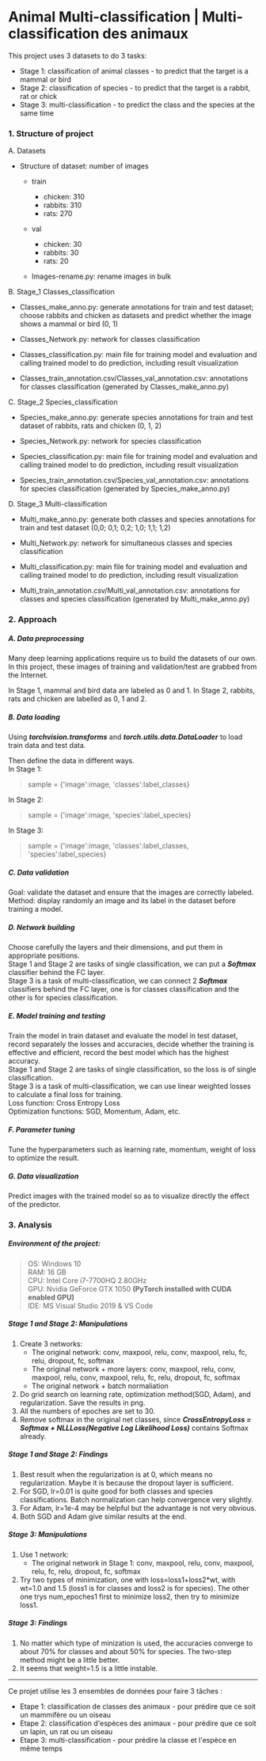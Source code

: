 # Animal Multi-classification | Multi-classification des animaux

This project uses 3 datasets to do 3 tasks:
* Stage 1: classification of animal classes - to predict that the target is a mammal or bird
* Stage 2: classification of species - to predict that the target is a rabbit, rat or chick
* Stage 3: multi-classification - to predict the class and the species at the same time

### 1. Structure of project
A. Datasets
  * Structure of dataset: number of images
      * train
        * chicken: 310
        * rabbits: 310
        * rats: 270
        
      * val
        * chicken: 30
        * rabbits: 30
        * rats: 20
        
    * Images-rename.py: rename images in bulk
    
B. Stage_1 Classes_classification
  * Classes_make_anno.py: generate annotations for train and test dataset; choose rabbits and chicken as datasets and predict whether the image shows a mammal or bird (0, 1)

  * Classes_Network.py: network for classes classification

  * Classes_classification.py: main file for training model and evaluation and calling trained model to do prediction, including result visualization

  * Classes_train_annotation.csv/Classes_val_annotation.csv: annotations for classes classification (generated by Classes_make_anno.py)

C. Stage_2 Species_classification
  * Species_make_anno.py: generate species annotations for train and test dataset of rabbits, rats and chicken (0, 1, 2)
  
  * Species_Network.py: network for species classification
  
  * Species_classification.py: main file for training model and evaluation and calling trained model to do prediction, including result visualization
  
  * Species_train_annotation.csv/Species_val_annotation.csv: annotations for species classification (generated by Species_make_anno.py)
  
D. Stage_3 Multi-classification
  * Multi_make_anno.py: generate both classes and species annotations for train and test dataset (0,0; 0,1; 0,2; 1,0; 1,1; 1,2)
    
  * Multi_Network.py: network for simultaneous classes and species classification
    
  * Multi_classification.py: main file for training model and evaluation and calling trained model to do prediction, including result visualization
    
  * Multi_train_annotation.csv/Multi_val_annotation.csv: annotations for classes and species classification (generated by Multi_make_anno.py)

### 2. Approach
##### A. Data preprocessing
Many deep learning applications require us to build the datasets of our own. In this project, these images of training and validation/test are grabbed from the Internet.

In Stage 1, mammal and bird data are labeled as 0 and 1.
In Stage 2, rabbits, rats and chicken are labelled as 0, 1 and 2.

##### B. Data loading
Using ___torchvision.transforms___ and ___torch.utils.data.DataLoader___ to load train data and test data.

Then define the data in different ways.  
In Stage 1:
> sample = {'image':image, 'classes':label_classes}

In Stage 2:
> sample = {'image':image, 'species':label_species}

In Stage 3:
> sample = {'image':image, 'classes':label_classes, 'species':label_species}

##### C. Data validation
Goal: validate the dataset and ensure that the images are correctly labeled.  
Method: display randomly an image and its label in the dataset before training a model.

##### D. Network building
Choose carefully the layers and their dimensions, and put them in appropriate positions.  
Stage 1 and Stage 2 are tasks of single classification, we can put a ___Softmax___ classifier behind the FC layer.  
Stage 3 is a task of multi-classification, we can connect 2 ___Softmax___ classifiers behind the FC layer, one is for classes classification and the other is for species classification.

##### E. Model training and testing
Train the model in train dataset and evaluate the model in test dataset, record separately the losses and accuracies, decide whether the training is effective and efficient, record the best model which has the highest accuracy.  
Stage 1 and Stage 2 are tasks of single classification, so the loss is of single classification.  
Stage 3 is a task of multi-classification, we can use linear weighted losses to calculate a final loss for training.  
Loss function: Cross Entropy Loss  
Optimization functions: SGD, Momentum, Adam, etc.

##### F. Parameter tuning
Tune the hyperparameters such as learning rate, momentum, weight of loss to optimize the result.

##### G. Data visualization
Predict images with the trained model so as to visualize directly the effect of the predictor.

### 3. Analysis

##### Environment of the project:
> OS: Windows 10  
> RAM: 16 GB  
> CPU: Intel Core i7-7700HQ 2.80GHz  
> GPU: Nvidia GeForce GTX 1050 __(PyTorch installed with CUDA enabled GPU)__   
> IDE: MS Visual Studio 2019 & VS Code  

##### Stage 1 and Stage 2: Manipulations
1. Create 3 networks:
    * The original network: conv, maxpool, relu, conv, maxpool, relu, fc, relu, dropout, fc, softmax
    * The original network + more layers: conv, maxpool, relu, conv, maxpool, relu, conv, maxpool, relu, fc, relu, dropout, fc, softmax
    * The original network + batch normaliation
2. Do grid search on learning rate, optimization method(SGD, Adam), and regularization. Save the results in png.
3. All the numbers of epoches are set to 30.
4. Remove softmax in the original net classes, since ___CrossEntropyLoss = Softmax + NLLLoss(Negative Log Likelihood Loss)___ contains Softmax already.

##### Stage 1 and Stage 2: Findings
1. Best result when the regularization is at 0, which means no regularization. Maybe it is because the dropout layer is sufficient.
2. For SGD, lr=0.01 is quite good for both classes and species classifications. Batch normalization can help convergence very slightly.
3. For Adam, lr=1e-4 may be helpful but the advantage is not very obvious.
4. Both SGD and Adam give similar results at the end.

##### Stage 3: Manipulations
1. Use 1 network:
    * The original network in Stage 1: conv, maxpool, relu, conv, maxpool, relu, fc, relu, dropout, fc, softmax
2. Try two types of minimization, one with loss=loss1+loss2*wt, with wt=1.0 and 1.5 (loss1 is for classes and loss2 is for species). The other one trys num_epoches1 first to minimize loss2, then try to minimize loss1.

##### Stage 3: Findings
1. No matter which type of minization is used, the accuracies converge to about 70% for classes and about 50% for species. The two-step method might be a little better. 
2. It seems that weight=1.5 is a little instable.

---
Ce projet utilise les 3 ensembles de données pour faire 3 tâches :
* Etape 1: classification de classes des animaux - pour prédire que ce soit un mammifère ou un oiseau
* Etape 2: classification d'espèces des animaux - pour prédire que ce soit un lapin, un rat ou un oiseau
* Etape 3: multi-classification - pour prédire la classe et l'espèce en même temps